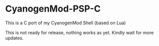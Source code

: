CyanogenMod-PSP-C
=================

This is a C port of my CyanogenMod Shell (based on Lua)

This is not ready for release, nothing works as yet. Kindly wait for more updates.
